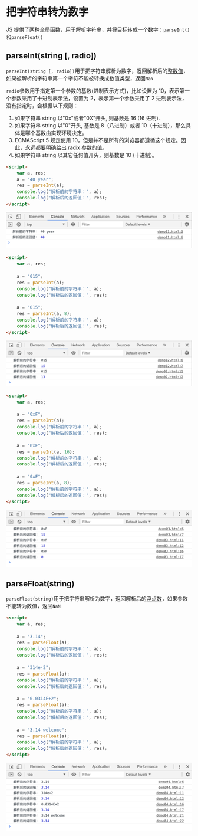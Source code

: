 # 把字符串转为数字

JS 提供了两种全局函数，用于解析字符串，并将目标转成一个数字：`parseInt()`和`parseFloat()`

## parseInt(string [, radio])

`parseInt(string [, radio])`用于把字符串解析为数字，返回解析后的<u>整数值</u>，如果被解析的字符串第一个字符不能被转换成数值类型，返回`NaN`

`radio`参数用于指定第一个参数的基数(进制表示方式)，比如设置为 10，表示第一个参数采用了十进制表示法，设置为 2，表示第一个参数采用了 2 进制表示法，没有指定时，会根据以下规则：

1. 如果字符串 string 以"0x"或者"0X"开头, 则基数是 16 (16 进制).
2. 如果字符串 string 以"0"开头, 基数是 8（八进制）或者 10（十进制），那么具体是哪个基数由实现环境决定。
3. ECMAScript 5 规定使用 10，但是并不是所有的浏览器都遵循这个规定。因此，<u>永远都要明确给出 radix 参数的值</u>。
4. 如果字符串 string 以其它任何值开头，则基数是 10 (十进制)。

```html
<script>
    var a, res;
    a = "40 year";
    res = parseInt(a);
    console.log("解析前的字符串：", a);
    console.log("解析后的返回值：", res);
</script>
```

[](./demo/demo01.html)

![](./images/01.png)

```html
<script>
    var a, res;

    a = "015";
    res = parseInt(a);
    console.log("解析前的字符串：", a);
    console.log("解析后的返回值：", res);

    a = "015";
    res = parseInt(a, 8);
    console.log("解析前的字符串：", a);
    console.log("解析后的返回值：", res);
</script>
```

[](./demo/demo02.html)

![](./images/02.png)

```html
<script>
    var a, res;

    a = "0xF";
    res = parseInt(a);
    console.log("解析前的字符串：", a);
    console.log("解析后的返回值：", res);

    a = "0xF";
    res = parseInt(a, 16);
    console.log("解析前的字符串：", a);
    console.log("解析后的返回值：", res);

    a = "0xF";
    res = parseInt(a, 8);
    console.log("解析前的字符串：", a);
    console.log("解析后的返回值：", res);
</script>
```

[](./demo/demo03.html)

![](./images/03.png)

## parseFloat(string)

`parseFloat(string)`用于把字符串解析为数字，返回解析后的<u>浮点数</u>，如果参数不能转为数值，返回`NaN`

```html
<script>
    var a, res;

    a = "3.14";
    res = parseFloat(a);
    console.log("解析前的字符串：", a);
    console.log("解析后的返回值：", res);

    a = "314e-2";
    res = parseFloat(a);
    console.log("解析前的字符串：", a);
    console.log("解析后的返回值：", res);

    a = "0.0314E+2";
    res = parseFloat(a);
    console.log("解析前的字符串：", a);
    console.log("解析后的返回值：", res);

    a = "3.14 welcome";
    res = parseFloat(a);
    console.log("解析前的字符串：", a);
    console.log("解析后的返回值：", res);
</script>
```

[](./demo/demo04.html)

![](./images/04.png)
